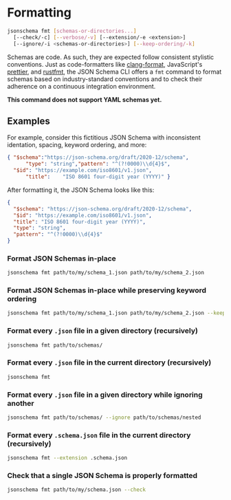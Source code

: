 Formatting
==========

```sh
jsonschema fmt [schemas-or-directories...]
  [--check/-c] [--verbose/-v] [--extension/-e <extension>]
  [--ignore/-i <schemas-or-directories>] [--keep-ordering/-k]
```

Schemas are code. As such, they are expected follow consistent stylistic
conventions.  Just as code-formatters like
[clang-format](https://clang.llvm.org/docs/ClangFormat.html), JavaScript's
[prettier](https://prettier.io/), and
[rustfmt](https://github.com/rust-lang/rustfmt), the JSON Schema CLI offers a
`fmt` command to format schemas based on industry-standard conventions and to
check their adherence on a continuous integration environment.

**This command does not support YAML schemas yet.**

Examples
--------

For example, consider this fictitious JSON Schema with inconsistent identation,
spacing, keyword ordering, and more:

```json
{ "$schema":"https://json-schema.org/draft/2020-12/schema",
      "type": "string","pattern": "^(?!0000)\\d{4}$",
  "$id": "https://example.com/iso8601/v1.json",
      "title":    "ISO 8601 four-digit year (YYYY)" }
```

After formatting it, the JSON Schema looks like this:

```json
{
  "$schema": "https://json-schema.org/draft/2020-12/schema",
  "$id": "https://example.com/iso8601/v1.json",
  "title": "ISO 8601 four-digit year (YYYY)",
  "type": "string",
  "pattern": "^(?!0000)\\d{4}$"
}
```

### Format JSON Schemas in-place

```sh
jsonschema fmt path/to/my/schema_1.json path/to/my/schema_2.json
```

### Format JSON Schemas in-place while preserving keyword ordering

```sh
jsonschema fmt path/to/my/schema_1.json path/to/my/schema_2.json --keep-ordering
```

### Format every `.json` file in a given directory (recursively)

```sh
jsonschema fmt path/to/schemas/
```

### Format every `.json` file in the current directory (recursively)

```sh
jsonschema fmt
```

### Format every `.json` file in a given directory while ignoring another

```sh
jsonschema fmt path/to/schemas/ --ignore path/to/schemas/nested
```

### Format every `.schema.json` file in the current directory (recursively)

```sh
jsonschema fmt --extension .schema.json
```

### Check that a single JSON Schema is properly formatted

```sh
jsonschema fmt path/to/my/schema.json --check
```
